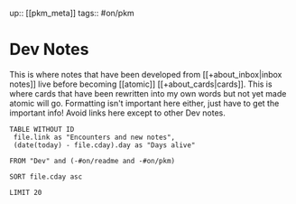 up:: [[pkm_meta]]
tags:: #on/pkm

# Dev Notes
This is where notes that have been developed from [[+about_inbox|inbox notes]] live before becoming [[atomic]] [[+about_cards|cards]].
This is where cards that have been rewritten into my own words but not yet made atomic will go. Formatting isn't important here either, just have to get the important info!
Avoid links here except to other Dev notes.

``` dataview
TABLE WITHOUT ID
 file.link as "Encounters and new notes",
 (date(today) - file.cday).day as "Days alive"

FROM "Dev" and (-#on/readme and -#on/pkm)

SORT file.cday asc

LIMIT 20
```